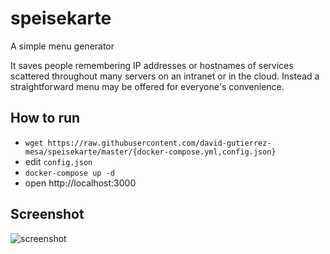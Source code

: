 # speisekarte
A simple menu generator

It saves people remembering IP addresses or hostnames of services scattered throughout many servers on an intranet or in the cloud.
Instead a straightforward menu may be offered for everyone's convenience.

## How to run
- `wget https://raw.githubusercontent.com/david-gutierrez-mesa/speisekarte/master/{docker-compose.yml,config.json}`
- edit `config.json`
- `docker-compose up -d`
- open http://localhost:3000

## Screenshot

![screenshot](https://user-images.githubusercontent.com/599565/136643301-d07d6ffb-759b-4d3e-abfd-c94ba9d35545.png)
